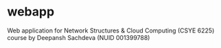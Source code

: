 # webapp
Web application for Network Structures &amp; Cloud Computing (CSYE 6225) course by Deepansh Sachdeva (NUID 001399788)
